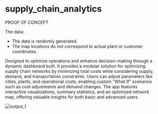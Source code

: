 # supply_chain_analytics


PROOF OF CONCEPT

The data:
- The data is randomly generated.
- The map locations do not correspond to actual plant or customer coordinates.


Designed to optimize operations and enhance decision-making through a dynamic dashboard built. It provides a modular solution for optimizing supply chain networks by minimizing total costs while considering supply, demand, and transportation constraints. Users can adjust parameters like cities, plants, and operational costs, enabling custom "What If" scenarios such as cost adjustments and demand changes. The app features interactive visualizations, summary statistics, and an optimized network map, offering valuable insights for both basic and advanced users.



![output_1](https://github.com/user-attachments/assets/cb93dd48-5658-4395-8ebb-b4d39c354f49)
